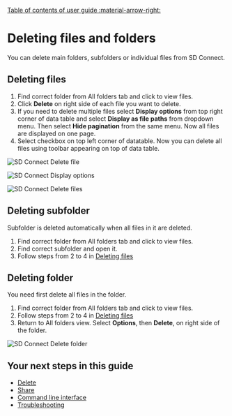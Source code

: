 [Table of contents of user guide :material-arrow-right:](sd-services-toc.md)

# Deleting files and folders

You can delete main folders, subfolders or individual files from SD Connect.

## Deleting files

1. Find correct folder from All folders tab and click to view files.
2. Click **Delete** on right side of each file you want to delete.
3. If you need to delete multiple files select **Display options** from top right corner of data table and select **Display as file paths** from dropdown menu. Then select **Hide pagination** from the same menu. Now all files are displayed on one page. 
4. Select checkbox on top left corner of datatable. Now you can delete all files using toolbar appearing on top of data table.

![SD Connect Delete file](https://a3s.fi/docs-files/sensitive-data/SD_Connect/SDConnect_Deletefile.png)

![SD Connect Display options](https://a3s.fi/docs-files/sensitive-data/SD_Connect/SDConnect_DisplayOptions.png)

![SD Connect Delete files](https://a3s.fi/docs-files/sensitive-data/SD_Connect/SDConnect_Deletefiles.png)


## Deleting subfolder

Subfolder is deleted automatically when all files in it are deleted.

1. Find correct folder from All folders tab and click to view files.
2. Find correct subfolder and open it.
3. Follow steps from 2 to 4 in [Deleting files](#deleting-files)

## Deleting folder

You need first delete all files in the folder.

1. Find correct folder from All folders tab and click to view files.
2. Follow steps from 2 to 4 in [Deleting files](#deleting-files)
3. Return to All folders view. Select **Options**, then **Delete**, on right side of the folder.

![SD Connect Delete folder](https://a3s.fi/docs-files/sensitive-data/SD_Connect/SDConnect_Deletefolder.png)


## Your next steps in this guide 

* [Delete](./sd-connect-delete.md)
* [Share](./sd-connect-share.md)
* [Command line interface](./sd-connect-command-line-interface.md)
* [Troubleshooting](./sd-connect-troubleshooting.md)

